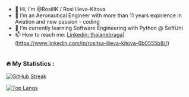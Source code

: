 - 👋 Hi, I’m @RosiIIK / Rosi Ilieva-Kitova
- 👀 I’m an Aeronautical Engineer with more than 11 years expirience in Aviation and new passion - coding 
- 🌱 I’m currently learning Software Engineering with Python @ SoftUni
- 📫 How to reach me: [Linkedin: thaianebraga](https://img.shields.io/badge/-RositsaIlieva-Kitova-blue?style=flat-square&logo=Linkedin&logoColor=white&link=https://www.linkedin.com/in//rositsa-ilieva-kitova-6b0555b8/)](https://www.linkedin.com/in/rositsa-ilieva-kitova-6b0555b8//)


</div>
<img src="https://komarev.com/ghpvc/?username=RosiIIK&style=flat-square&color=blue" alt=""/>
<!---
RosiIIK/RosiIIK is a ✨ special ✨ repository because its `README.md` (this file) appears on your GitHub profile.
You can click the Preview link to take a look at your changes.
--->

### :fire: My Statistics :
[![GitHub Streak](http://github-readme-streak-stats.herokuapp.com?user=RosiIIK&theme=blood&date_format=j%20M%5B%20Y%5D)](https://git.io/streak-stats)

[![Top Langs](https://github-readme-stats.vercel.app/api/top-langs/?username=RosiIIK&layout=compact&theme=graywhite)](https://github.com/anuraghazra/github-readme-stats)
